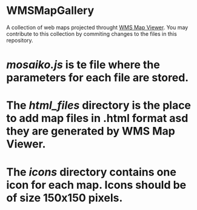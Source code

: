 # WMSMapGallery
A collection of web maps projected throught [WMS Map Viewer](https://wms-viewer-online.appspot.com/).
You may contribute to this collection by commiting changes to the files in this repository.
# *mosaiko.js* is te file where the parameters for each file are stored.
# The *html_files* directory is the place to add map files in .html format asd they are generated by WMS Map Viewer.
# The *icons* directory contains one icon for each map. Icons should be of size 150x150 pixels.
